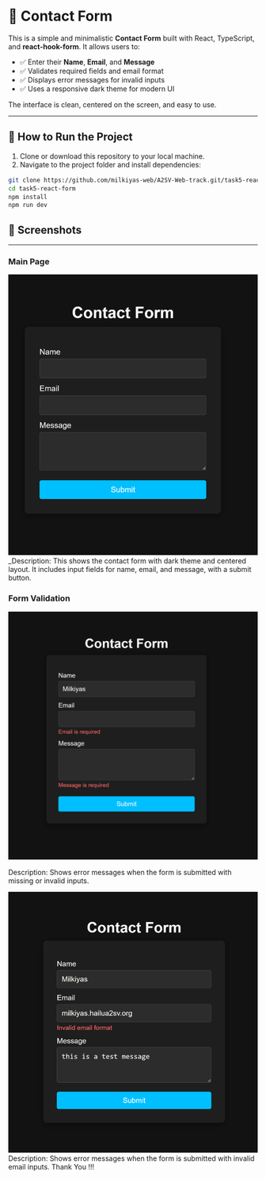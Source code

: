 # 📝 Contact Form

This is a simple and minimalistic **Contact Form** built with React, TypeScript, and **react-hook-form**. It allows users to:

- ✅ Enter their **Name**, **Email**, and **Message**
- ✅ Validates required fields and email format
- ✅ Displays error messages for invalid inputs
- ✅ Uses a responsive dark theme for modern UI

The interface is clean, centered on the screen, and easy to use.

---

## 🚀 How to Run the Project

1. Clone or download this repository to your local machine.
2. Navigate to the project folder and install dependencies:

```bash
git clone https://github.com/milkiyas-web/A2SV-Web-track.git/task5-react-form
cd task5-react-form
npm install
npm run dev
```

## 📸 Screenshots

---

### Main Page

![Main Page](./screenshots/main.png)
\_Description: This shows the contact form with dark theme and centered layout. It includes input fields for name, email, and message, with a submit button.

### Form Validation

![Error](./screenshots/error.png)

Description: Shows error messages when the form is submitted with missing or invalid inputs.

![Email Error](./screenshots/email-error.png)
Description: Shows error messages when the form is submitted with invalid email inputs.
Thank You !!!
